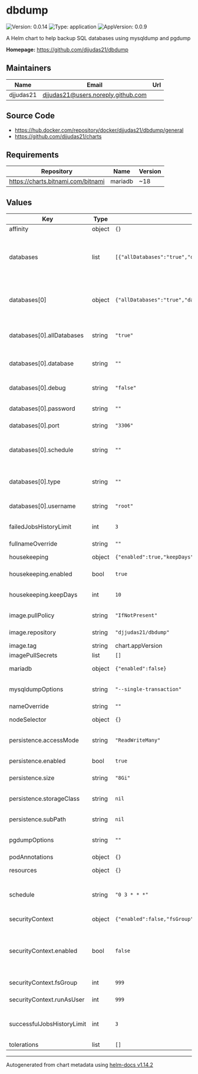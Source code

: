 # dbdump

![Version: 0.0.14](https://img.shields.io/badge/Version-0.0.14-informational?style=flat-square) ![Type: application](https://img.shields.io/badge/Type-application-informational?style=flat-square) ![AppVersion: 0.0.9](https://img.shields.io/badge/AppVersion-0.0.9-informational?style=flat-square)

A Helm chart to help backup SQL databases using mysqldump and pgdump

**Homepage:** <https://github.com/djjudas21/dbdump>

## Maintainers

| Name | Email | Url |
| ---- | ------ | --- |
| djjudas21 | <djjudas21@users.noreply.github.com> |  |

## Source Code

* <https://hub.docker.com/repository/docker/djjudas21/dbdump/general>
* <https://github.com/djjudas21/charts>

## Requirements

| Repository | Name | Version |
|------------|------|---------|
| https://charts.bitnami.com/bitnami | mariadb | ~18 |

## Values

| Key | Type | Default | Description |
|-----|------|---------|-------------|
| affinity | object | `{}` |  |
| databases | list | `[{"allDatabases":"true","database":"","debug":"false","host":"example.com","password":"","port":"3306","schedule":"","type":"","username":"root"}]` | to be used only when there's an existing database to backup. |
| databases[0] | object | `{"allDatabases":"true","database":"","debug":"false","host":"example.com","password":"","port":"3306","schedule":"","type":"","username":"root"}` | Database host to connect to (must be unique) |
| databases[0].allDatabases | string | `"true"` | Back up all databases (overrides database) |
| databases[0].database | string | `""` | DB name for single DB backup |
| databases[0].debug | string | `"false"` | Enable debug output |
| databases[0].password | string | `""` | Database password |
| databases[0].port | string | `"3306"` | Database port |
| databases[0].schedule | string | `""` | Override crontab schedule for this host |
| databases[0].type | string | `""` | Database type, mysql or postgresql |
| databases[0].username | string | `"root"` | Database username |
| failedJobsHistoryLimit | int | `3` | number of failed jobs to remember |
| fullnameOverride | string | `""` |  |
| housekeeping | object | `{"enabled":true,"keepDays":10}` | delete old backups |
| housekeeping.enabled | bool | `true` | delete old backups |
| housekeeping.keepDays | int | `10` | backup retention period |
| image.pullPolicy | string | `"IfNotPresent"` | image pull policy |
| image.repository | string | `"djjudas21/dbdump"` | image repository |
| image.tag | string | chart.appVersion | image tag |
| imagePullSecrets | list | `[]` |  |
| mariadb | object | `{"enabled":false}` | dependency chart for ci |
| mysqldumpOptions | string | `"--single-transaction"` | options to pass to mysqldump |
| nameOverride | string | `""` |  |
| nodeSelector | object | `{}` | resource definitions |
| persistence.accessMode | string | `"ReadWriteMany"` | accessMode to use for PVC |
| persistence.enabled | bool | `true` | create new PVC |
| persistence.size | string | `"8Gi"` | size of PVC to create |
| persistence.storageClass | string | `nil` | storage class to use for PVC |
| persistence.subPath | string | `nil` | subPath for PVC |
| pgdumpOptions | string | `""` | options to pass to pgdump |
| podAnnotations | object | `{}` |  |
| resources | object | `{}` | resource definitions |
| schedule | string | `"0 3 * * *"` | cron time setting for backup schedule |
| securityContext | object | `{"enabled":false,"fsGroup":999,"runAsUser":999}` | Pod Security Context |
| securityContext.enabled | bool | `false` | set true to change default security context of job/cronjob |
| securityContext.fsGroup | int | `999` | group ID to use |
| securityContext.runAsUser | int | `999` | user ID to use |
| successfulJobsHistoryLimit | int | `3` | number of successful jobs to remember |
| tolerations | list | `[]` |  |

----------------------------------------------
Autogenerated from chart metadata using [helm-docs v1.14.2](https://github.com/norwoodj/helm-docs/releases/v1.14.2)
